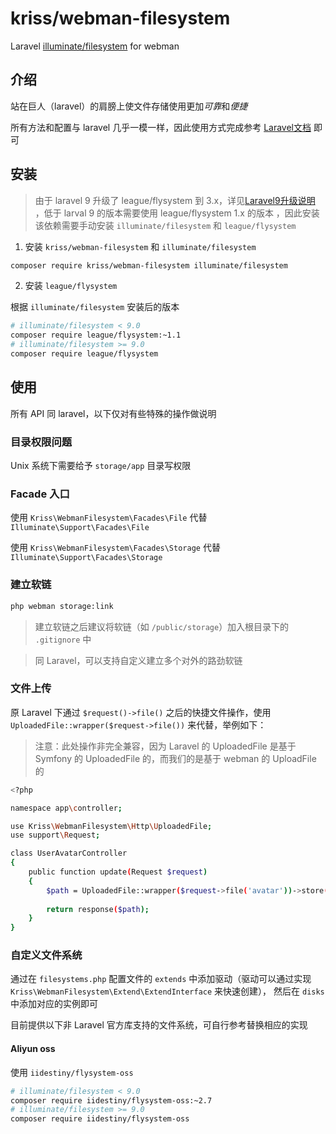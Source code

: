 # kriss/webman-filesystem

Laravel [illuminate/filesystem](https://packagist.org/packages/illuminate/filesystem) for webman

## 介绍

站在巨人（laravel）的肩膀上使文件存储使用更加*可靠*和*便捷*

所有方法和配置与 laravel 几乎一模一样，因此使用方式完成参考 [Laravel文档](http://laravel.p2hp.com/cndocs/8.x/filesystem) 即可

## 安装

> 由于 laravel 9 升级了 league/flysystem 到 3.x，详见[Laravel9升级说明](http://laravel.p2hp.com/cndocs/9.x/upgrade#flysystem-3)
，低于 larval 9 的版本需要使用 league/flysystem 1.x 的版本
，因此安装该依赖需要手动安装 `illuminate/filesystem` 和 `league/flysystem`

1. 安装 `kriss/webman-filesystem` 和 `illuminate/filesystem`

```bash
composer require kriss/webman-filesystem illuminate/filesystem
```

2. 安装 `league/flysystem`

根据 `illuminate/filesystem` 安装后的版本

```bash
# illuminate/filesystem < 9.0
composer require league/flysystem:~1.1
# illuminate/filesystem >= 9.0
composer require league/flysystem
```

## 使用

所有 API 同 laravel，以下仅对有些特殊的操作做说明

### 目录权限问题

Unix 系统下需要给予 `storage/app` 目录写权限

### Facade 入口

使用 `Kriss\WebmanFilesystem\Facades\File` 代替 `Illuminate\Support\Facades\File`

使用 `Kriss\WebmanFilesystem\Facades\Storage` 代替 `Illuminate\Support\Facades\Storage`

### 建立软链

```bash
php webman storage:link
```

> 建立软链之后建议将软链（如 `/public/storage`）加入根目录下的 `.gitignore` 中

> 同 Laravel，可以支持自定义建立多个对外的路劲软链

### 文件上传

原 Laravel 下通过 `$request()->file()` 之后的快捷文件操作，使用 `UploadedFile::wrapper($request->file())` 来代替，举例如下：

> 注意：此处操作非完全兼容，因为 Laravel 的 UploadedFile 是基于 Symfony 的 UploadedFile 的，而我们的是基于 webman 的 UploadFile 的

```bash
<?php

namespace app\controller;

use Kriss\WebmanFilesystem\Http\UploadedFile;
use support\Request;

class UserAvatarController
{
    public function update(Request $request)
    {
        $path = UploadedFile::wrapper($request->file('avatar'))->store('avatars');
        
        return response($path);
    }
}
```

### 自定义文件系统

通过在 `filesystems.php` 配置文件的 `extends` 中添加驱动（驱动可以通过实现 `Kriss\WebmanFilesystem\Extend\ExtendInterface` 来快速创建），
然后在 `disks` 中添加对应的实例即可 

目前提供以下非 Laravel 官方库支持的文件系统，可自行参考替换相应的实现

#### Aliyun oss

使用 `iidestiny/flysystem-oss`

```bash
# illuminate/filesystem < 9.0
composer require iidestiny/flysystem-oss:~2.7
# illuminate/filesystem >= 9.0
composer require iidestiny/flysystem-oss
```
